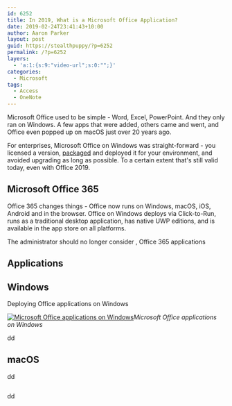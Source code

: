 ```yaml
---
id: 6252
title: In 2019, What is a Microsoft Office Application?
date: 2019-02-24T23:41:43+10:00
author: Aaron Parker
layout: post
guid: https://stealthpuppy/?p=6252
permalink: /?p=6252
layers:
  - 'a:1:{s:9:"video-url";s:0:"";}'
categories:
  - Microsoft
tags:
  - Access
  - OneNote
---
```

Microsoft Office used to be simple - Word, Excel, PowerPoint. And they only ran on Windows. A few apps that were added, others came and went, and Office even popped up on macOS just over 20 years ago.

For enterprises, Microsoft Office on Windows was straight-forward - you licensed a version, [packaged]({{site.baseurl}}/office-2013-customization/) and deployed it for your environment, and avoided upgrading as long as possible. To a certain extent that's still valid today, even with Office 2019.

## Microsoft Office 365

Office 365 changes things - Office now runs on Windows, macOS, iOS, Android and in the browser. Office on Windows deploys via Click-to-Run, runs as a traditional desktop application, has native UWP editions, and is available in the app store on all platforms.

The administrator should no longer consider , Office 365 applications 

## Applications

## Windows

Deploying Office applications on Windows 



[<img src="{{site.baseurl}}/media/2019/02/Office365-Apps-StartMenu-v2-1024x576.png" alt="Microsoft Office applications on Windows" class="wp-image-6255" srcset="{{site.baseurl}}/media/2019/02/Office365-Apps-StartMenu-v2-1024x576.png 1024w, {{site.baseurl}}/media/2019/02/Office365-Apps-StartMenu-v2-150x84.png 150w, {{site.baseurl}}/media/2019/02/Office365-Apps-StartMenu-v2-300x169.png 300w, {{site.baseurl}}/media/2019/02/Office365-Apps-StartMenu-v2-768x432.png 768w" sizes="(max-width: 1024px) 100vw, 1024px" />](blob:{{site.baseurl}}/c9564118-065d-45b9-b640-6558f88fb6c7)*Microsoft Office applications on Windows*

dd

## macOS

dd

<img src="{{site.baseurl}}/media/2019/02/MicrosoftOffice-macOS-1024x640.png" alt="" class="wp-image-6256" srcset="{{site.baseurl}}/media/2019/02/MicrosoftOffice-macOS-1024x640.png 1024w, {{site.baseurl}}/media/2019/02/MicrosoftOffice-macOS-150x94.png 150w, {{site.baseurl}}/media/2019/02/MicrosoftOffice-macOS-300x188.png 300w, {{site.baseurl}}/media/2019/02/MicrosoftOffice-macOS-768x480.png 768w" sizes="(max-width: 1024px) 100vw, 1024px" /> 

dd